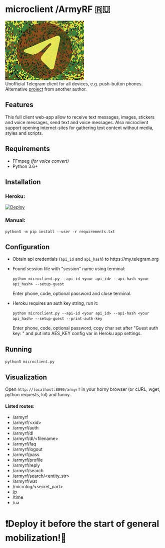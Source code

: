 # microclient /ArmyRF :ru:
<img src="https://github.com/xadjilut/microclient/blob/master/microclient_logo.jpg?raw=true" width="50%" height="30%"/>
<br>
Unofficial Telegram client for all devices, e.g. push-button phones.
<br>
Alternative <a href="https://github.com/D4n13l3k00/tapkofon">project</a> from another author.
<h2>Features</h2>
This full client web-app allow to receive text messages, images, stickers and voice messages, send text and voice messages. Also microclient support opening internet-sites for gathering text content without media, styles and scripts.
<h2>Requirements</h2>
<ul>
  <li>FFmpeg <i>(for voice convert)</i></li>
  <li>Python 3.6+</li>
</ul>

<h2>Installation</h2>
<h3>Heroku:</h3>
<a href="https://heroku.com/deploy">
  <img src="https://www.herokucdn.com/deploy/button.svg" alt="Deploy">
</a>
<h3>Manual:</h3>
<code>python3 -m pip install --user -r requirements.txt</code>

<h2>Configuration</h2>
<ul>
  <li><p>Obtain api credentials (<code>api_id</code> and <code>api_hash</code>) to https://my.telegram.org</p></li>
  <li><p>Found session file with "session" name using terminal:</p>
    <p><code>python microclient.py --api-id &#60;your api_id&#62; --api-hash &#60;your api_hash&#62; --setup-guest</code></p>
  <p>Enter phone, code, optional password and close terminal.</p></li>
  <li><p>Heroku requires an auth key string, run it:</p>
    <p><code>python microclient.py --api-id &#60;your api_id&#62; --api-hash &#60;your api_hash&#62; --setup-guest --print-auth-key</code></p>
  <p>Enter phone, code, optional password, copy char set after "Guest auth key: " and put into AES_KEY config var in Heroku app settings.</p></li>
</ul>

<h2>Running</h2>
<code>python3 microclient.py</code>

<h2>Visualization</h2>
<p>Open <code>http://localhost:8090/armyrf</code> in your horny browser (or cURL, wget, python requests, lol) and funny.</p>
<h4>Listed routes:</h4>
<ul>
  <li>/armyrf</li>
  <li>/armyrf/&lt;xid&gt;</li>
  <li>/armyrf/auth</li>
  <li>/armyrf/dl</li>
  <li>/armyrf/dl/&lt;filename&gt;</li>
  <li>/armyrf/faq</li>
  <li>/armyrf/logout</li>
  <li>/armyrf/pass</li>
  <li>/armyrf/profile</li>
  <li>/armyrf/reply</li>
  <li>/armyrf/search</li>
  <li>/armyrf/search/&lt;entity_str&gt;</li>
  <li>/armyrf/wat</li>
  <li>/microlog/&lt;secret_part&gt;</li>
  <li>/p</li>
  <li>/time</li>
  <li>/ua</li>
</ul>
<h1>❗️Deploy it before the start of general mobilization!🚀</h1>
